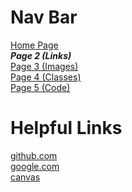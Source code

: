 # Nav Bar
[Home Page](README.md) \
***Page 2 (Links)*** \
[Page 3 (Images)](page3.md) \
[Page 4 (Classes)](page4.md) \
[Page 5 (Code)](page5.md) 

# Helpful Links 

[github.com](https://github.com/) \
[google.com](https://google.com/) \
[canvas](https://missouri.instructure.com/)